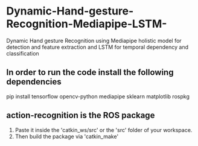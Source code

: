 # Dynamic-Hand-gesture-Recognition-Mediapipe-LSTM-
Dynamic Hand gesture Recognition using Mediapipe holistic model for detection and feature extraction and LSTM for temporal dependency and classification
## In order to run the code install the following dependencies
pip install tensorflow opencv-python mediapipe sklearn matplotlib rospkg
## action-recognition is the ROS package
1. Paste it inside the 'catkin_ws/src' or the 'src' folder of your workspace.
2. Then build the package via 'catkin_make'
